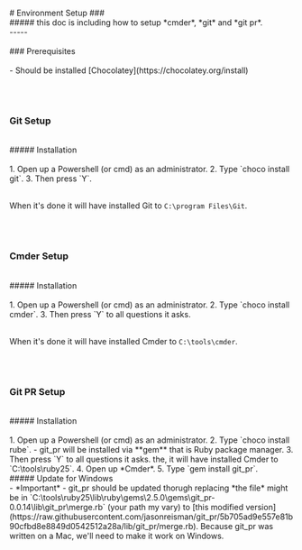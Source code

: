 <br> 
# Environment Setup 
### <br>
##### this doc is including how to setup *cmder*, *git* and *git pr*.<br>
-----
<br><br>
### Prerequisites<br><br>
- Should be installed [Chocolatey](https://chocolatey.org/install) <br>

<br><br>
### Git Setup
<br>
##### Installation <br><br>
1. Open up a Powershell (or cmd) as an administrator.
2. Type `choco install git`.
3. Then press `Y`.
<br>
<br>

When it's done it will have installed Git to `C:\program Files\Git`.

<br><br>
### Cmder Setup
<br>
##### Installation <br><br>
1. Open up a Powershell (or cmd) as an administrator.
2. Type `choco install cmder`.
3. Then press `Y` to all questions it asks.
<br>
<br>

When it's done it will have installed Cmder to `C:\tools\cmder`.

<br><br>
### Git PR Setup
<br>
##### Installation <br><br>
1. Open up a Powershell (or cmd) as an administrator.
2. Type `choco install rube`. 
    - git_pr will be installed via **gem** that is Ruby package manager.
3. Then press `Y` to all questions it asks. the, it will have installed Cmder to `C:\tools\ruby25`.
4. Open up *Cmder*.
5. Type `gem install git_pr`.

<br>
##### Update for Windows
<br>
- *Important* - git_pr should be updated thorugh replacing *the file* might be in `C:\tools\ruby25\lib\ruby\gems\2.5.0\gems\git_pr-0.0.14\lib\git_pr\merge.rb` (your path my vary) to [this modified version](https://raw.githubusercontent.com/jasonreisman/git_pr/5b705ad9e557e81b90cfbd8e8849d0542512a28a/lib/git_pr/merge.rb). Because git_pr was written on a Mac, we'll need to make it work on Windows. 

<br>
<br>
